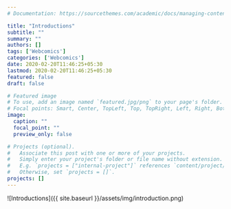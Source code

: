 ```yaml
---
# Documentation: https://sourcethemes.com/academic/docs/managing-content/

title: "Introductions"
subtitle: ""
summary: ""
authors: []
tags: ['Webcomics']
categories: ['Webcomics']
date: 2020-02-20T11:46:25+05:30
lastmod: 2020-02-20T11:46:25+05:30
featured: false
draft: false

# Featured image
# To use, add an image named `featured.jpg/png` to your page's folder.
# Focal points: Smart, Center, TopLeft, Top, TopRight, Left, Right, BottomLeft, Bottom, BottomRight.
image:
  caption: ""
  focal_point: ""
  preview_only: false

# Projects (optional).
#   Associate this post with one or more of your projects.
#   Simply enter your project's folder or file name without extension.
#   E.g. `projects = ["internal-project"]` references `content/project/deep-learning/index.md`.
#   Otherwise, set `projects = []`.
projects: []
---
```


![Introductions]({{ site.baseurl }}/assets/img/introduction.png)


